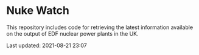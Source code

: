 # Nuke Watch

This repository includes code for retrieving the latest information available on the output of EDF nuclear power plants in the UK.

Last updated: 2021-08-21 23:07